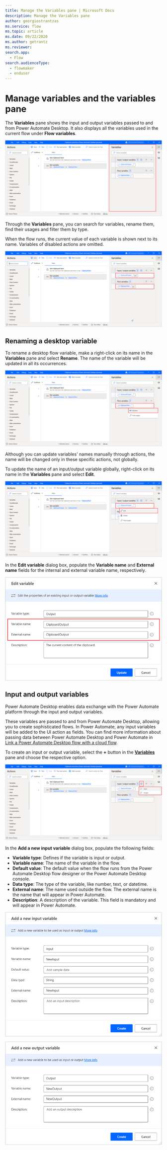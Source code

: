 ```yaml
---
title: Manage the Variables pane | Microsoft Docs
description: Manage the Variables pane
author: georgiostrantzas
ms.service: flow
ms.topic: article
ms.date: 09/22/2020
ms.author: getrantz
ms.reviewer:
search.app: 
  - Flow
search.audienceType: 
  - flowmaker
  - enduser
---
```


# Manage variables and the variables pane



The **Variables** pane shows the input and output variables passed to and from Power Automate Desktop. It also displays all the variables used in the current flow under **Flow variables**. 
<!--note from editor: We should not use bold on the name. -->

![The Variables pane.](media\variables-pane\variables-pane.png)

Through the **Variables** pane, you can search for variables, rename them, find their usages and filter them by type. 

When the flow runs, the current value of each variable is shown next to its name. Variables of disabled actions are omitted.

![The current variables' values displayed in the Variables pane.](media\variables-pane\variables-pane-run-values.png)

## Renaming a desktop variable

To rename a desktop flow variable, make a right-click on its name in the **Variables** pane and select **Rename**. The name of the variable will be updated in all its occurrences.

![The Rename option for flow variables.](media\renaming-variables\rename-flow-variabe.png)

Although you can update variables' names manually through actions, the name will be changed only in these specific actions, not globally. 

To update the name of an input/output variable globally, right-click on its name in the **Variables** pane and select **Edit**.

![he Rename option for input/output variables.](media\renaming-variables\rename-external-variabe.png)

In the **Edit variable** dialog box, populate the **Variable name** and **External name** fields for the internal and external variable name, respectively. 

![The Edit variable dialog box](media\renaming-variables\edit-variable-window.png)

## Input and output variables

Power Automate Desktop enables data exchange with the Power Automate platform through the input and output variables.
<!--note from editor: We do not use bold font on names like this. -->

These variables are passed to and from Power Automate Desktop, allowing you to create sophisticated flows. Ιn Power Automate, any input variables will be added to the UI action as fields. You can find more information about passing data between Power Automate Desktop and Power Automate in [Link a Power Automate Desktop flow with a cloud flow](link-pad-flow-portal.md).
<!--note from editor: Suggest for this previous sentence "You can find more information about passing data between Power Automate Desktop and Power Automate in <add article title as a link>."-->

To create an input or output variable, select the **+**  button in the [**Variables**](manage-variables.md) pane and choose the respective option.
<!--note from editor: Instead of using the + button, use the name that appears when you hover over the + sign and possibly put the plus sign after it like this <name of button> (+). -->

![The plus button in the Variables pane to create new input and output variables.](media\input-output-variables\create-input-output-variable.png)

  
In the **Add a new input variable** dialog box, populate the following fields:
- **Variable type**: Defines if the variable is input or output.
- **Variable name**: The name of the variable in the flow.
- **Default value**: The default value when the flow runs from the Power Automate Desktop flow designer or the Power Automate Desktop console.
- **Data type**: The type of the variable, like number, text, or datetime.
- **External name**: The name used outside the flow. The external name is the name that will appear in Power Automate.
- **Description**: A description of the variable. This field is mandatory and will appear in Power Automate.

![The Add a new input variable dialog box](media\input-output-variables\Add-new-input-variable-window.png)

![The Add a new output variable dialog box](media\input-output-variables\Add-new-output-variable-window.png)


